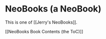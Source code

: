 # NeoBooks (a NeoBook)

This is one of [[Jerry's NeoBooks]]. 

[[NeoBooks Book Contents (the ToC)]]  

